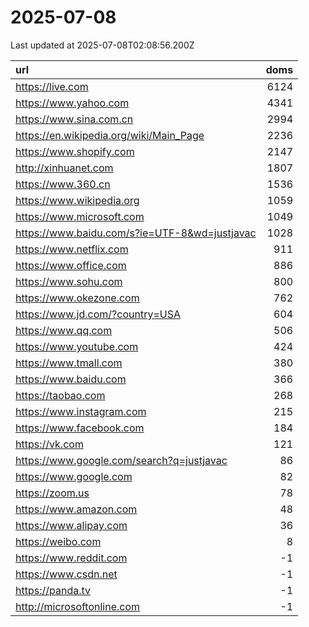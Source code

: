# 2025-07-08

<!-- BEGIN -->
Last updated at 2025-07-08T02:08:56.200Z

url | doms
:- | -:
https://live.com | 6124
https://www.yahoo.com | 4341
https://www.sina.com.cn | 2994
https://en.wikipedia.org/wiki/Main_Page | 2236
https://www.shopify.com | 2147
http://xinhuanet.com | 1807
https://www.360.cn | 1536
https://www.wikipedia.org | 1059
https://www.microsoft.com | 1049
https://www.baidu.com/s?ie=UTF-8&wd=justjavac | 1028
https://www.netflix.com | 911
https://www.office.com | 886
https://www.sohu.com | 800
https://www.okezone.com | 762
https://www.jd.com/?country=USA | 604
https://www.qq.com | 506
https://www.youtube.com | 424
https://www.tmall.com | 380
https://www.baidu.com | 366
https://taobao.com | 268
https://www.instagram.com | 215
https://www.facebook.com | 184
https://vk.com | 121
https://www.google.com/search?q=justjavac | 86
https://www.google.com | 82
https://zoom.us | 78
https://www.amazon.com | 48
https://www.alipay.com | 36
https://weibo.com | 8
https://www.reddit.com | -1
https://www.csdn.net | -1
https://panda.tv | -1
http://microsoftonline.com | -1
<!-- END -->
